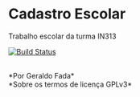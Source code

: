 # Cadastro Escolar
Trabalho escolar da turma IN313

[![Build Status](https://travis-ci.org/geraldo-fada/CadastroEscolar.svg?branch=master)](https://travis-ci.org/geraldo-fada/CadastroEscolar)

</br>
*Por Geraldo Fada*</br>
*Sobre os termos de licença GPLv3*
